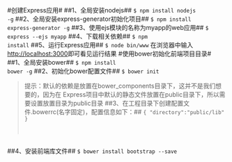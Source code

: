 #创建Express应用#
##1、全局安装nodejs##
<code>$ npm install nodejs -g</code>
##2、全局安装express-generator初始化项目##
<code>$ npm install express-generator -g</code>
##3、使用ejs模块的名称为myapp的web应用##
<code>$ express --ejs myapp</code>
##4、下载相关依赖##
<code>$ npm install</code>
##5、运行Express应用##
<code>$ node bin/www</code>
在浏览器中输入[http://localhost:3000](http://localhost:3000)即可看见运行结果
#使用bower初始化前端项目目录#
##1、全局安装bower##
<code>$ npm install bower -g</code>
##2、初始化bower配置文件##
<code>$ bower init</code>
>提示：默认的依赖是放置在bower_components目录下，这并不是我们想要的，因为在 Express项目中默认的静态文件放置在public目录下，所以需要设置放置目录为public目录
##3、在工程目录下创建配置文件.bowerrc(名字固定)，配置信息如下：##
<code>{
	"directory":"public/lib"
}
</code>
##4、安装前端库文件##
<code>$ bower install bootstrap --save</code>
